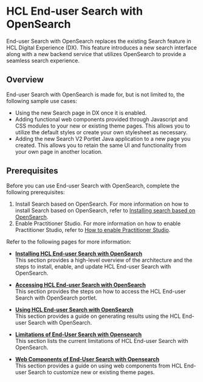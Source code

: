 # HCL End-user Search with OpenSearch

End-user Search with OpenSearch replaces the existing Search feature in HCL Digital Experience (DX). This feature introduces a new search interface along with a new backend service that utilizes OpenSearch to provide a seamless search experience.

## Overview

End-user Search with OpenSearch is made for, but is not limited to, the following sample use cases:

- Using the new Search page in DX once it is enabled.
- Adding functional web components provided through Javascript and CSS modules to your new or existing theme pages. This allows you to utilize the default styles or create your own stylesheet as necessary.
- Adding the new Search V2 Portlet Java application to a new page you created. This allows you to retain the same UI and functionality from your own page in another location.

## Prerequisites

Before you can use End-user Search with OpenSearch, complete the following prerequisites:

1. Install Search based on OpenSearch. For more information on how to install Search based on OpenSearch, refer to [Installing search based on OpenSearch](../../deployment/install/container/helm_deployment/preparation/optional_tasks/optional_install_new_search.md).
2. Enable Practitioner Studio. For more information on how to enable Practitioner Studio, refer to [How to enable Practitioner Studio](../../build_sites/practitioner_studio/working_with_ps/enable_prac_studio.md).

Refer to the following pages for more information:

- **[Installing HCL End-user Search with OpenSearch](./installation.md)**<br>
This section provides a high-level overview of the architecture and the steps to install, enable, and update HCL End-user Search with OpenSearch.

- **[Accessing HCL End-user Search with OpenSearch](./access.md)**<br>
This section provides the steps on how to access the HCL End-user Search with OpenSearch portlet.

- **[Using HCL End-user Search with OpenSearch](./usage.md)**<br>
This section provides a guide on generating results using the HCL End-user Search with OpenSearch.

- **[Limitations of End-User Search with Opensearch](./limitations.md)**<br>
This section lists the current limitations of HCL End-user Search with OpenSearch.

- **[Web Components of End-User Search with Opensearch](./components.md)**<br>
This section provides a guide on using web components from HCL End-user Search to customize new or existing theme pages.
